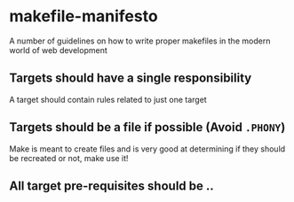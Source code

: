 # makefile-manifesto
A number of guidelines on how to write proper makefiles in the modern world of web development

## Targets should have a single responsibility
A target should contain rules related to just one target

## Targets should be a file if possible (Avoid `.PHONY`)
Make is meant to create files and is very good at determining if they should be recreated or not, make use it!

## All target pre-requisites should be ..
